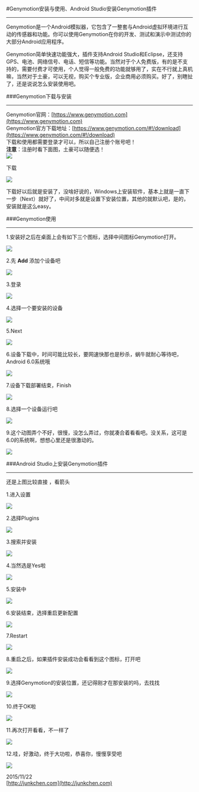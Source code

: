 #Genymotion安装与使用、Android Studio安装Genymotion插件

----------

Genymotion是一个Android模拟器，它包含了一整套与Android虚拟环境进行互动的传感器和功能。你可以使用Genymotion在你的开发、测试和演示中测试你的大部分Android应用程序。  

Genymotion简单快速功能强大，插件支持Android Studio和Eclipse，还支持GPS、电池、网络信号、电话、短信等功能。当然对于个人免费版，有的是不支持的，需要付费才可使用，个人觉得一般免费的功能就够用了，实在不行就上真机嘛，当然对于土豪，可以无视，购买个专业版，企业商用必须购买。好了，别瞎扯了，还是说说怎么安装使用吧。

###Genymotion下载与安装

----------

Genymotion官网：[https://www.genymotion.com](https://www.genymotion.com)  
Genymotion官方下载地址：[https://www.genymotion.com/#!/download](https://www.genymotion.com/#!/download)  
下载和使用都需要登录才可以，所以自己注册个账号吧！  
**注意**：注册时看下面图，土豪可以随便选！  
![](https://github.com/junkchen/Documents/raw/master/Image/GenymotionInstall/22reg.png)  

下载
  
![](https://raw.githubusercontent.com/junkchen/Documents/master/Image/GenymotionInstall/13.png)  

下载好以后就是安装了，没啥好说的，Windows上安装软件，基本上就是一直下一步（Next）就好了，中间对多就是设置下安装位置，其他的就默认吧，是的，安装就是这么easy。
  
###Genymotion使用

----------

1.安装好之后在桌面上会有如下三个图标，选择中间图标Genymotion打开。  

![](https://github.com/junkchen/Documents/raw/master/Image/GenymotionInstall/14.png)  

2.先 **Add** 添加个设备吧  

![](https://github.com/junkchen/Documents/raw/master/Image/GenymotionInstall/15.png)  

3.登录  

![](https://github.com/junkchen/Documents/raw/master/Image/GenymotionInstall/16.png)

4.选择一个要安装的设备  

![](https://github.com/junkchen/Documents/raw/master/Image/GenymotionInstall/17.png)

5.Next  

![](https://github.com/junkchen/Documents/raw/master/Image/GenymotionInstall/18.png)

6.设备下载中，时间可能比较长，要网速快那也是秒杀，蜗牛就耐心等待吧，Android 6.0系统哦

![](https://github.com/junkchen/Documents/raw/master/Image/GenymotionInstall/19.png)

7.设备下载部署结束，Finish

![](https://github.com/junkchen/Documents/raw/master/Image/GenymotionInstall/20.png)

8.选择一个设备运行吧  

![](https://github.com/junkchen/Documents/raw/master/Image/GenymotionInstall/21.png)

9.这个动图弄个不好，很慢，没怎么弄过，你就凑合着看看吧。没关系，这可是6.0的系统啊，想想心里还是很激动的。

![](https://github.com/junkchen/Documents/raw/master/Image/GenymotionInstall/genymotion_use.gif) 
  
###Android Studio上安装Genymotion插件

----------

还是上图比较直接 ，看箭头 

1.进入设置

![](https://github.com/junkchen/Documents/raw/master/Image/GenymotionInstall/1.png) 

2.选择Plugins

![](https://github.com/junkchen/Documents/raw/master/Image/GenymotionInstall/2.png)  

3.搜索并安装

![](https://github.com/junkchen/Documents/raw/master/Image/GenymotionInstall/3.png)  

4.当然选是Yes啦

![](https://github.com/junkchen/Documents/raw/master/Image/GenymotionInstall/4.png)

5.安装中

![](https://github.com/junkchen/Documents/raw/master/Image/GenymotionInstall/5.png)

6.安装结束，选择重启更新配置

![](https://github.com/junkchen/Documents/raw/master/Image/GenymotionInstall/6.png)

7.Restart

![](https://github.com/junkchen/Documents/raw/master/Image/GenymotionInstall/7.png)

8.重启之后，如果插件安装成功会看看到这个图标，打开吧

![](https://github.com/junkchen/Documents/raw/master/Image/GenymotionInstall/8.png)

9.选择Genymotion的安装位置，还记得刚才在那安装的吗，去找找

![](https://github.com/junkchen/Documents/raw/master/Image/GenymotionInstall/9.png)  

10.终于OK啦

![](https://github.com/junkchen/Documents/raw/master/Image/GenymotionInstall/10.png)

11.再次打开看看，不一样了

![](https://github.com/junkchen/Documents/raw/master/Image/GenymotionInstall/11.png)

12.哇，好激动，终于大功啦，恭喜你，慢慢享受吧

![](https://github.com/junkchen/Documents/raw/master/Image/GenymotionInstall/12.png)    

2015/11/22   
[http://junkchen.com](http://junkchen.com)